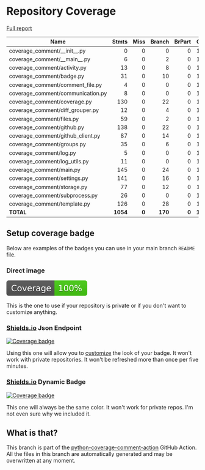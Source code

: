 # Repository Coverage

[Full report](https://htmlpreview.github.io/?https://github.com/asml-actions-validation/python-coverage-comment-action/blob/python-coverage-comment-action-data/htmlcov/index.html)

| Name                                |    Stmts |     Miss |   Branch |   BrPart |    Cover |   Missing |
|------------------------------------ | -------: | -------: | -------: | -------: | -------: | --------: |
| coverage\_comment/\_\_init\_\_.py   |        0 |        0 |        0 |        0 |     100% |           |
| coverage\_comment/\_\_main\_\_.py   |        6 |        0 |        2 |        0 |     100% |           |
| coverage\_comment/activity.py       |       13 |        0 |        8 |        0 |     100% |           |
| coverage\_comment/badge.py          |       31 |        0 |       10 |        0 |     100% |           |
| coverage\_comment/comment\_file.py  |        4 |        0 |        0 |        0 |     100% |           |
| coverage\_comment/communication.py  |        8 |        0 |        0 |        0 |     100% |           |
| coverage\_comment/coverage.py       |      130 |        0 |       22 |        0 |     100% |           |
| coverage\_comment/diff\_grouper.py  |       12 |        0 |        4 |        0 |     100% |           |
| coverage\_comment/files.py          |       59 |        0 |        2 |        0 |     100% |           |
| coverage\_comment/github.py         |      138 |        0 |       22 |        0 |     100% |           |
| coverage\_comment/github\_client.py |       87 |        0 |       14 |        0 |     100% |           |
| coverage\_comment/groups.py         |       35 |        0 |        6 |        0 |     100% |           |
| coverage\_comment/log.py            |        5 |        0 |        0 |        0 |     100% |           |
| coverage\_comment/log\_utils.py     |       11 |        0 |        0 |        0 |     100% |           |
| coverage\_comment/main.py           |      145 |        0 |       24 |        0 |     100% |           |
| coverage\_comment/settings.py       |      141 |        0 |       16 |        0 |     100% |           |
| coverage\_comment/storage.py        |       77 |        0 |       12 |        0 |     100% |           |
| coverage\_comment/subprocess.py     |       26 |        0 |        0 |        0 |     100% |           |
| coverage\_comment/template.py       |      126 |        0 |       28 |        0 |     100% |           |
|                           **TOTAL** | **1054** |    **0** |  **170** |    **0** | **100%** |           |


## Setup coverage badge

Below are examples of the badges you can use in your main branch `README` file.

### Direct image

[![Coverage badge](https://raw.githubusercontent.com/asml-actions-validation/python-coverage-comment-action/python-coverage-comment-action-data/badge.svg)](https://htmlpreview.github.io/?https://github.com/asml-actions-validation/python-coverage-comment-action/blob/python-coverage-comment-action-data/htmlcov/index.html)

This is the one to use if your repository is private or if you don't want to customize anything.

### [Shields.io](https://shields.io) Json Endpoint

[![Coverage badge](https://img.shields.io/endpoint?url=https://raw.githubusercontent.com/asml-actions-validation/python-coverage-comment-action/python-coverage-comment-action-data/endpoint.json)](https://htmlpreview.github.io/?https://github.com/asml-actions-validation/python-coverage-comment-action/blob/python-coverage-comment-action-data/htmlcov/index.html)

Using this one will allow you to [customize](https://shields.io/endpoint) the look of your badge.
It won't work with private repositories. It won't be refreshed more than once per five minutes.

### [Shields.io](https://shields.io) Dynamic Badge

[![Coverage badge](https://img.shields.io/badge/dynamic/json?color=brightgreen&label=coverage&query=%24.message&url=https%3A%2F%2Fraw.githubusercontent.com%2Fasml-actions-validation%2Fpython-coverage-comment-action%2Fpython-coverage-comment-action-data%2Fendpoint.json)](https://htmlpreview.github.io/?https://github.com/asml-actions-validation/python-coverage-comment-action/blob/python-coverage-comment-action-data/htmlcov/index.html)

This one will always be the same color. It won't work for private repos. I'm not even sure why we included it.

## What is that?

This branch is part of the
[python-coverage-comment-action](https://github.com/marketplace/actions/python-coverage-comment)
GitHub Action. All the files in this branch are automatically generated and may be
overwritten at any moment.
